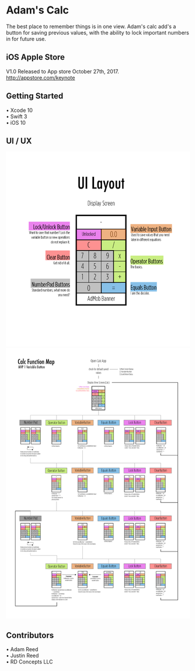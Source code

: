 # Adam's Calc
The best place to remember things is in one view. Adam's calc add's a button for saving previous values, with the ability to lock important numbers in for future use.  

## iOS Apple Store
V1.0 Released to App store October 27th, 2017.<br>
http://appstore.com/keynote

## Getting Started
• Xcode 10 <br>
• Swift 3 <br>
• iOS 10

## UI / UX


![Picture](https://github.com/adamrd231/swift-calc/blob/master/layout.png)
![Picture](https://github.com/adamrd231/swift-calc/blob/master/flow.png)

## Contributors 
• Adam Reed <br>
• Justin Reed <br>
• RD Concepts LLC 
